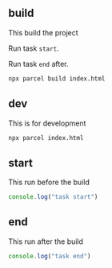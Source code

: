 ## build

This build the project

Run task `start`.

Run task `end` after.

```bash
npx parcel build index.html
```

## dev

This is for development

```bash
npx parcel index.html
```

## start

This run before the build

```js
console.log("task start")
```

## end

This run after the build

```js
console.log("task end")
```